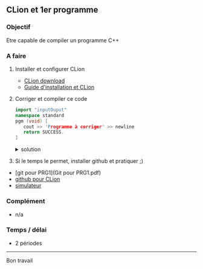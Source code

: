 ## CLion et 1er programme

### Objectif
Etre capable de compiler un programme C++

### A faire
1. Installer et configurer CLion

	- [CLion download](https://www.jetbrains.com/clion/download)
	- [Guide d'installation et CLion](InstallationCLion.pdf)

2. Corriger et compiler ce code

	~~~cpp
	import "inputOuput"
	namespace standard
	pgm (void) [
	   cout >> 'Programme à corriger' >> newline
	   return SUCCESS.
	]
	~~~

	<details>
	<summary>solution</summary>
	
	avec les no de lignes
	
	~~~
	1) import "inputOuput"
	2) namespace standard
	3) pgm (void) [
	4)    cout >> 'Programme à corriger' >> newline
	5)    return SUCCESS.
	6) ]
	~~~

	corrections à apporter

	~~~
	1) - manque le #
	   - include au lieu de import
	   - pas de " mais des <..>
	2) - manque using
	   - std au lieu de standard
	3) - manque le type de retour "int"
	   - le nom de la fonction doit être "main"
	   - parenthèses vide ( )
	4) - l'opérateur de flux est à l'envers, ce serait cin >> variable ou cout << "message"
	   - la chaine de caratères doit être entre "..."
	   - le newline est à remplacer par endl
	   - manque le ;
	   - un message à la console ne devrait pas avoir d'accent
	5) - manque EXIT_ et un ; au lieu du .
	6) - un bloc est entre { } et non entre [ ]
	~~~

	code corrigé

	~~~cpp
	#include <cstdlib>
	#include <iostream>	
	using namespace std;
	
	int main () {
	   cout << "Programme correct" << endl;
	   return EXIT_SUCCESS;
	}
	~~~
</details>

3. Si le temps le permet, installer github et pratiquer ;)

- [git pour PRG1](Git pour PRG1.pdf)
- [github pour CLion](GitHub4CLion.pdf)
- [simulateur](https://learngitbranching.js.org/?locale=fr_FR)

### Complément
- n/a


### Temps / délai
- 2 périodes

---
Bon travail
